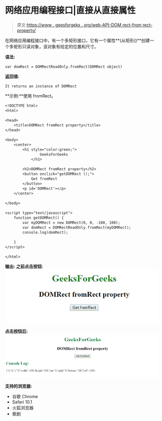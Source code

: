 # 网络应用编程接口|直接从直接属性

> 原文:[https://www . geesforgeks . org/web-API-DOM rect-from rect-property/](https://www.geeksforgeeks.org/web-api-domrect-fromrect-property/)

在网络应用编程接口中，有一个多矩形接口，它有一个属性**(从矩形()**创建一个多矩形只读对象，该对象有给定的位置和尺寸。

**语法:**

```htmlhtml
var domRect = DOMRectReadOnly.fromRect(DOMRect object)
```

**返回值:**

```htmlhtml
It returns an instance of DOMRect
```

**示例:**使用 fromRect。

```htmlhtml
<!DOCTYPE html>
<html>

<head>
    <title>DOMRect fromRect property</title>
</head>

<body>
    <center>
        <h1 style="color:green;"> 
                GeeksForGeeks 
            </h1>

        <h2>DOMRect fromRect property</h2>
        <button onclick="getDOMRect ();">
            Get fromRect
        </button>
        <p id='DOMRect'></p>
    </center>

</body>

<script type="text/javascript">
    function getDOMRect() {
        var myDOMRect = new DOMRect(0, 0, -100, 100);
        var domRect = DOMRectReadOnly.fromRect(myDOMRect);
        console.log(domRect);

    }
</script>

</html>
```

**输出:**
**之前点击按钮:**
![](img/1728d5de203482b71cb61b24b597fb28.png)

**点击按钮后:**
![](img/6583decfe55314365d2143573e90c3fe.png)

**支持的浏览器:**

*   谷歌 Chrome
*   Safari 10.1
*   火狐浏览器
*   歌剧